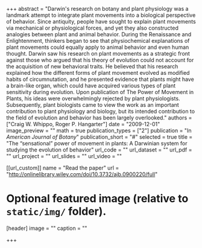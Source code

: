 +++
abstract = "Darwin's research on botany and plant physiology was a landmark attempt to integrate plant movements into a biological perspective of behavior. Since antiquity, people have sought to explain plant movements via mechanical or physiological forces, and yet they also constructed analogies between plant and animal behavior. During the Renaissance and Enlightenment, thinkers began to see that physiochemical explanations of plant movements could equally apply to animal behavior and even human thought. Darwin saw his research on plant movements as a strategic front against those who argued that his theory of evolution could not account for the acquisition of new behavioral traits. He believed that his research explained how the different forms of plant movement evolved as modified habits of circumnutation, and he presented evidence that plants might have a brain-like organ, which could have acquired various types of plant sensitivity during evolution. Upon publication of The Power of Movement in Plants, his ideas were overwhelmingly rejected by plant physiologists. Subsequently, plant biologists came to view the work as an important contribution to plant physiology and biology, but its intended contribution to the field of evolution and behavior has been largely overlooked."
authors = ["Craig W. Whippo, Roger P. Hangarter"]
date = "2009-12-01"
image_preview = ""
math = true
publication_types = ["2"]
publication = "In *American Journal of Botany*"
publication_short = "#"
selected = true
title = "The “sensational” power of movement in plants: A Darwinian system for studying the evolution of behavior"
url_code = ""
url_dataset = ""
url_pdf = ""
url_project = ""
url_slides = ""
url_video = ""

[[url_custom]]
name = "Read the paper"
url = "http://onlinelibrary.wiley.com/doi/10.3732/ajb.0900220/full"

# Optional featured image (relative to `static/img/` folder).
[header]
image = ""
caption = ""

+++

